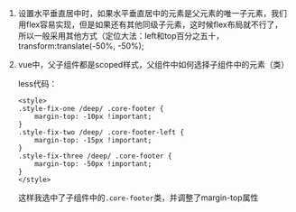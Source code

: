1. 设置水平垂直居中时，如果水平垂直居中的元素是父元素的唯一子元素，我们用flex容易实现，但是如果还有其他同级子元素，这时候flex布局就不行了，所以一般采用其他方式（定位大法：left和top百分之五十，transform:translate(-50%, -50%);

2. vue中，父子组件都是scoped样式，父组件中如何选择子组件中的元素（类）

   less代码：

   ~~~vue
   <style>
   .style-fix-one /deep/ .core-footer {
       margin-top: -10px !important;
   }
   .style-fix-two /deep/ .core-footer-left {
       margin-top: -15px !important;
   }
   .style-fix-three /deep/ .core-footer {
       margin-top: -50px !important;
   }
   </style>
   ~~~

   这样我选中了子组件中的`.core-footer`类，并调整了margin-top属性